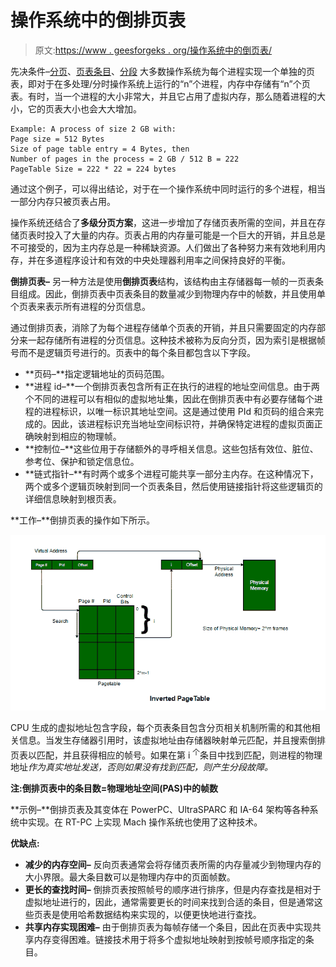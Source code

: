 # 操作系统中的倒排页表

> 原文:[https://www . geesforgeks . org/操作系统中的倒页表/](https://www.geeksforgeeks.org/inverted-page-table-in-operating-system/)

先决条件–[分页](https://www.geeksforgeeks.org/operating-system-paging/)、[页表条目](https://www.geeksforgeeks.org/operating-system-page-table-entries/)、[分段](https://www.geeksforgeeks.org/operating-systems-segmentation/)
大多数操作系统为每个进程实现一个单独的页表，即对于在多处理/分时操作系统上运行的“n”个进程，内存中存储有“n”个页表。有时，当一个进程的大小非常大，并且它占用了虚拟内存，那么随着进程的大小，它的页表大小也会大大增加。

```
Example: A process of size 2 GB with:
Page size = 512 Bytes
Size of page table entry = 4 Bytes, then
Number of pages in the process = 2 GB / 512 B = 222
PageTable Size = 222 * 22 = 224 bytes
```

通过这个例子，可以得出结论，对于在一个操作系统中同时运行的多个进程，相当一部分内存只被页表占用。

操作系统还结合了**多级分页方案**，这进一步增加了存储页表所需的空间，并且在存储页表时投入了大量的内存。页表占用的内存量可能是一个巨大的开销，并且总是不可接受的，因为主内存总是一种稀缺资源。人们做出了各种努力来有效地利用内存，并在多道程序设计和有效的中央处理器利用率之间保持良好的平衡。

**倒排页表–**
另一种方法是使用**倒排页表**结构，该结构由主存储器每一帧的一页表条目组成。因此，倒排页表中页表条目的数量减少到物理内存中的帧数，并且使用单个页表来表示所有进程的分页信息。

通过倒排页表，消除了为每个进程存储单个页表的开销，并且只需要固定的内存部分来一起存储所有进程的分页信息。这种技术被称为反向分页，因为索引是根据帧号而不是逻辑页号进行的。页表中的每个条目都包含以下字段。

*   **页码–**指定逻辑地址的页码范围。
*   **进程 id–**一个倒排页表包含所有正在执行的进程的地址空间信息。由于两个不同的进程可以有相似的虚拟地址集，因此在倒排页表中有必要存储每个进程的进程标识，以唯一标识其地址空间。这是通过使用 PId 和页码的组合来完成的。因此，该进程标识充当地址空间标识符，并确保特定进程的虚拟页面正确映射到相应的物理帧。
*   **控制位–**这些位用于存储额外的寻呼相关信息。这些包括有效位、脏位、参考位、保护和锁定信息位。
*   **链式指针–**有时两个或多个进程可能共享一部分主内存。在这种情况下，两个或多个逻辑页映射到同一个页表条目，然后使用链接指针将这些逻辑页的详细信息映射到根页表。

**工作–**倒排页表的操作如下所示。

![](img/6b96adbc3fa54e7bfa24e6108893e241.png)

CPU 生成的虚拟地址包含字段，每个页表条目包含分页相关机制所需的和其他相关信息。当发生存储器引用时，该虚拟地址由存储器映射单元匹配，并且搜索倒排页表以匹配，并且获得相应的帧号。如果在第 i <sup>个</sup>条目中找到匹配，则进程的物理地址*作为真实地址发送，否则如果没有找到匹配，则产生分段故障。*

**注:倒排页表中的条目数=物理地址空间(PAS)中的帧数**

**示例–**倒排页表及其变体在 PowerPC、UltraSPARC 和 IA-64 架构等各种系统中实现。在 RT-PC 上实现 Mach 操作系统也使用了这种技术。

**优缺点:**

*   **减少的内存空间–**
    反向页表通常会将存储页表所需的内存量减少到物理内存的大小界限。最大条目数可以是物理内存中的页面帧数。
*   **更长的查找时间–**
    倒排页表按照帧号的顺序进行排序，但是内存查找是相对于虚拟地址进行的，因此，通常需要更长的时间来找到合适的条目，但是通常这些页表是使用哈希数据结构来实现的，以便更快地进行查找。
*   **共享内存实现困难–**
    由于倒排页表为每帧存储一个条目，因此在页表中实现共享内存变得困难。链接技术用于将多个虚拟地址映射到按帧号顺序指定的条目。